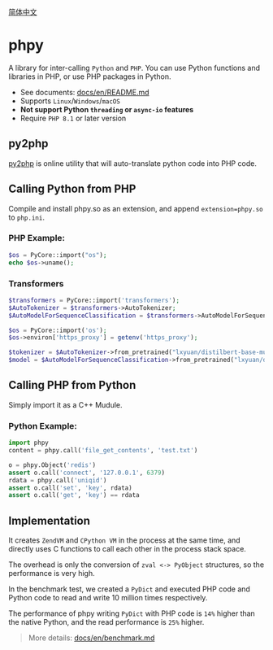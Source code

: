 [简体中文](README-CN.md)

# phpy

A library for inter-calling `Python` and `PHP`. 
You can use Python functions and libraries in PHP, or use PHP packages in Python.

- See documents: [docs/en/README.md](docs/en/README.md)
- Supports `Linux`/`Windows`/`macOS`
- **Not support Python `threading` or `async-io` features**
- Require `PHP 8.1` or later version

## py2php
[py2php](https://swoole.com/py2php/) is online utility that will auto-translate python code into PHP code.

## Calling Python from PHP

Compile and install phpy.so as an extension, and append `extension=phpy.so` to `php.ini`.

### PHP Example:

```php
$os = PyCore::import("os");
echo $os->uname();
```

### Transformers

```php
$transformers = PyCore::import('transformers');
$AutoTokenizer = $transformers->AutoTokenizer;
$AutoModelForSequenceClassification = $transformers->AutoModelForSequenceClassification;

$os = PyCore::import('os');
$os->environ['https_proxy'] = getenv('https_proxy');

$tokenizer = $AutoTokenizer->from_pretrained("lxyuan/distilbert-base-multilingual-cased-sentiments-student");
$model = $AutoModelForSequenceClassification->from_pretrained("lxyuan/distilbert-base-multilingual-cased-sentiments-student");
```

## Calling PHP from Python
Simply import it as a C++ Mudule.

### Python Example:
```python
import phpy
content = phpy.call('file_get_contents', 'test.txt')

o = phpy.Object('redis')
assert o.call('connect', '127.0.0.1', 6379)
rdata = phpy.call('uniqid')
assert o.call('set', 'key', rdata)
assert o.call('get', 'key') == rdata
```


## Implementation

It creates `ZendVM` and `CPython VM` in the process at the same time, and directly uses C functions to call each other in the process stack space.

The overhead is only the conversion of `zval <-> PyObject` structures, so the performance is very high.

In the benchmark test, we created a `PyDict` and executed PHP code and Python code to read and write 10 million times respectively.

The performance of phpy writing `PyDict` with PHP code is `14%` higher than the native Python, and the read performance is `25%` higher.

> More details: [docs/en/benchmark.md](docs/en/benchmark.md)
